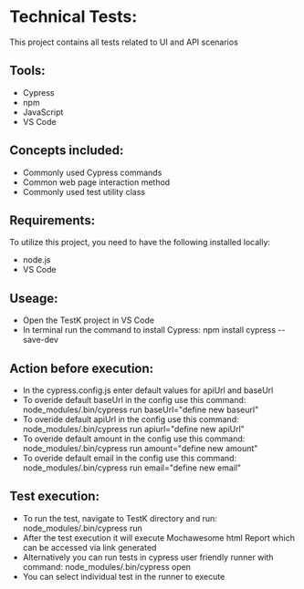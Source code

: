 # Technical Tests:
This project contains all tests related to UI and API scenarios

## Tools:
* Cypress
* npm
* JavaScript
* VS Code

## Concepts included:
* Commonly used Cypress commands
* Common web page interaction method
* Commonly used test utility class

## Requirements:
To utilize this project, you need to have the following installed locally:
* node.js
* VS Code

## Useage:
* Open the TestK project in VS Code
* In terminal run the command to install Cypress: npm install cypress --save-dev

## Action before execution:
* In the cypress.config.js enter default values for apiUrl and baseUrl
* To overide default baseUrl in the config use this command: node_modules/.bin/cypress run baseUrl="define new baseurl"
* To overide default apiUrl in the config use this command: node_modules/.bin/cypress run apiurl="define new apiUrl"
* To overide default amount in the config use this command: node_modules/.bin/cypress run amount="define new amount"
* To overide default email in the config use this command: node_modules/.bin/cypress run email="define new email"


## Test execution:
* To run the test, navigate to TestK directory and run: node_modules/.bin/cypress run
* After the test execution it will execute Mochawesome html Report which can be accessed via link generated
* Alternatively you can run tests in cypress user friendly runner with command: node_modules/.bin/cypress open
* You can select individual test in the runner to execute


